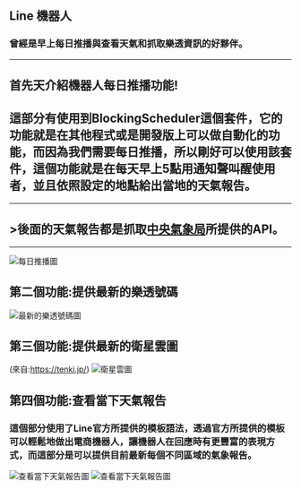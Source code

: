## Line 機器人
### 曾經是早上每日推播與查看天氣和抓取樂透資訊的好夥伴。
<hr>

## 首先天介紹機器人每日推播功能!
## 這部分有使用到BlockingScheduler這個套件，它的功能就是在其他程式或是開發版上可以做**自動化**的功能，而因為我們需要每日推播，所以剛好可以使用該套件，這個功能就是在每天早上5點用通知聲叫醒使用者，並且依照設定的地點給出當地的天氣報告。
<hr>

## >後面的天氣報告都是抓取<a href="https://opendata.cwb.gov.tw">中央氣象局</a>所提供的API。
<hr>

![每日推播圖](./pic/201149.jpg)

## 第二個功能:提供最新的樂透號碼
![最新的樂透號碼圖](./pic/201148.jpg)

## 第三個功能:提供最新的衛星雲圖
(來自:https://tenki.jp/)
![衛星雲圖](./pic/201152.jpg)

## 第四個功能:查看當下天氣報告
### 這個部分使用了Line官方所提供的模板語法，透過官方所提供的模板可以輕鬆地做出電商機器人，讓機器人在回應時有更豐富的表現方式，而這部分是可以提供目前最新每個不同區域的氣象報告。
![查看當下天氣報告圖](./pic/201150.jpg)
![查看當下天氣報告圖](./pic/201151.jpg)